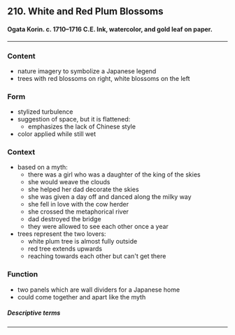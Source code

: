 <!-- order:4 -->
## 210. White and Red Plum Blossoms

#### Ogata Korin. c. 1710–1716 C.E. Ink, watercolor, and gold leaf on paper.

---

### Content
- nature imagery to symbolize a Japanese legend
- trees with red blossoms on right, white blossoms on the left

### Form
- stylized turbulence
- suggestion of space, but it is flattened:
  - emphasizes the lack of Chinese style
- color applied while still wet

### Context
- based on a myth:
  - there was a girl who was a daughter of the king of the skies
  - she would weave the clouds
  - she helped her dad decorate the skies
  - she was given a day off and danced along the milky way
  - she fell in love with the cow herder 
  - she crossed the metaphorical river
  - dad destroyed the bridge
  - they were allowed to see each other once a year
- trees represent the two lovers:
  - white plum tree is almost fully outside
  - red tree extends upwards
  - reaching towards each other but can't get there

### Function
- two panels which are wall dividers for a Japanese home
- could come together and apart like the myth

##### Descriptive terms

---
